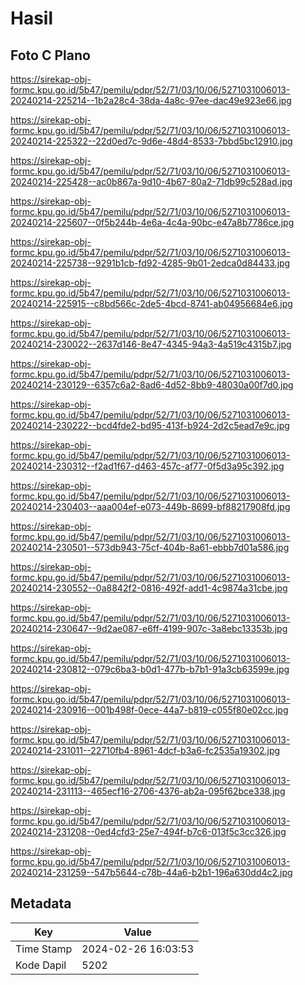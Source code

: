 # Hasil

## Foto C Plano

https://sirekap-obj-formc.kpu.go.id/5b47/pemilu/pdpr/52/71/03/10/06/5271031006013-20240214-225214--1b2a28c4-38da-4a8c-97ee-dac49e923e66.jpg

https://sirekap-obj-formc.kpu.go.id/5b47/pemilu/pdpr/52/71/03/10/06/5271031006013-20240214-225322--22d0ed7c-9d6e-48d4-8533-7bbd5bc12910.jpg

https://sirekap-obj-formc.kpu.go.id/5b47/pemilu/pdpr/52/71/03/10/06/5271031006013-20240214-225428--ac0b867a-9d10-4b67-80a2-71db99c528ad.jpg

https://sirekap-obj-formc.kpu.go.id/5b47/pemilu/pdpr/52/71/03/10/06/5271031006013-20240214-225607--0f5b244b-4e6a-4c4a-90bc-e47a8b7786ce.jpg

https://sirekap-obj-formc.kpu.go.id/5b47/pemilu/pdpr/52/71/03/10/06/5271031006013-20240214-225738--9291b1cb-fd92-4285-9b01-2edca0d84433.jpg

https://sirekap-obj-formc.kpu.go.id/5b47/pemilu/pdpr/52/71/03/10/06/5271031006013-20240214-225915--c8bd566c-2de5-4bcd-8741-ab04956684e6.jpg

https://sirekap-obj-formc.kpu.go.id/5b47/pemilu/pdpr/52/71/03/10/06/5271031006013-20240214-230022--2637d146-8e47-4345-94a3-4a519c4315b7.jpg

https://sirekap-obj-formc.kpu.go.id/5b47/pemilu/pdpr/52/71/03/10/06/5271031006013-20240214-230129--6357c6a2-8ad6-4d52-8bb9-48030a00f7d0.jpg

https://sirekap-obj-formc.kpu.go.id/5b47/pemilu/pdpr/52/71/03/10/06/5271031006013-20240214-230222--bcd4fde2-bd95-413f-b924-2d2c5ead7e9c.jpg

https://sirekap-obj-formc.kpu.go.id/5b47/pemilu/pdpr/52/71/03/10/06/5271031006013-20240214-230312--f2ad1f67-d463-457c-af77-0f5d3a95c392.jpg

https://sirekap-obj-formc.kpu.go.id/5b47/pemilu/pdpr/52/71/03/10/06/5271031006013-20240214-230403--aaa004ef-e073-449b-8699-bf88217908fd.jpg

https://sirekap-obj-formc.kpu.go.id/5b47/pemilu/pdpr/52/71/03/10/06/5271031006013-20240214-230501--573db943-75cf-404b-8a61-ebbb7d01a586.jpg

https://sirekap-obj-formc.kpu.go.id/5b47/pemilu/pdpr/52/71/03/10/06/5271031006013-20240214-230552--0a8842f2-0816-492f-add1-4c9874a31cbe.jpg

https://sirekap-obj-formc.kpu.go.id/5b47/pemilu/pdpr/52/71/03/10/06/5271031006013-20240214-230647--9d2ae087-e6ff-4199-907c-3a8ebc13353b.jpg

https://sirekap-obj-formc.kpu.go.id/5b47/pemilu/pdpr/52/71/03/10/06/5271031006013-20240214-230812--079c6ba3-b0d1-477b-b7b1-91a3cb63599e.jpg

https://sirekap-obj-formc.kpu.go.id/5b47/pemilu/pdpr/52/71/03/10/06/5271031006013-20240214-230916--001b498f-0ece-44a7-b819-c055f80e02cc.jpg

https://sirekap-obj-formc.kpu.go.id/5b47/pemilu/pdpr/52/71/03/10/06/5271031006013-20240214-231011--22710fb4-8961-4dcf-b3a6-fc2535a19302.jpg

https://sirekap-obj-formc.kpu.go.id/5b47/pemilu/pdpr/52/71/03/10/06/5271031006013-20240214-231113--465ecf16-2706-4376-ab2a-095f62bce338.jpg

https://sirekap-obj-formc.kpu.go.id/5b47/pemilu/pdpr/52/71/03/10/06/5271031006013-20240214-231208--0ed4cfd3-25e7-494f-b7c6-013f5c3cc326.jpg

https://sirekap-obj-formc.kpu.go.id/5b47/pemilu/pdpr/52/71/03/10/06/5271031006013-20240214-231259--547b5644-c78b-44a6-b2b1-196a630dd4c2.jpg


## Metadata

| Key        | Value               |
| ---------- | ------------------- |
| Time Stamp | 2024-02-26 16:03:53 |
| Kode Dapil | 5202                |



